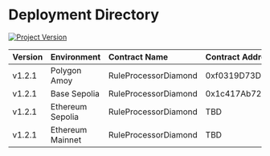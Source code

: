 # Deployment Directory
[![Project Version][version-image]][version-url]

| Version | Environment     | Contract Name        | Contract Address |
| :--- |:----------------|:---------------------| :--- | 
| v1.2.1 | Polygon Amoy    | RuleProcessorDiamond | 0xf0319D73Db76b7B594D5Fd659bbE03502D97816E
| v1.2.1 | Base Sepolia    | RuleProcessorDiamond | 0x1c417Ab72cA648665E54663abC61aD3dB298C5CC
| v1.2.1 | Ethereum Sepolia| RuleProcessorDiamond | TBD
| v1.2.1 | Ethereum Mainnet| RuleProcessorDiamond | TBD
<!-- These are the header links -->

[version-image]: https://img.shields.io/badge/Version-1.2.1-brightgreen?style=for-the-badge&logo=appveyor
[version-url]: https://github.com/thrackle-io/Tron